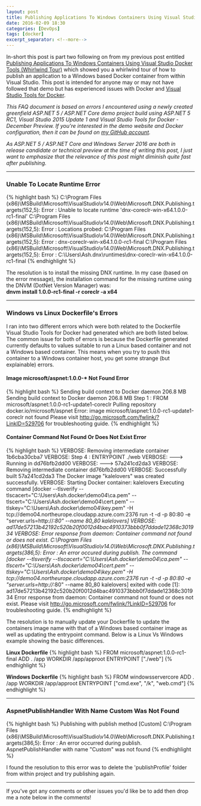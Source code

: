 ```yaml
---
layout: post
title: Publishing Applications To Windows Containers Using Visual Studio Docker Tools (Common Issues)
date: 2016-02-09 18:30
categories: [DevOps]
tags: [docker]
excerpt_separator: <!--more-->
---
```


In-short this post is part two following on from my previous post entitled <a href="{% post_url 2016-02-08-publish-aspnet-5-windows-apps-docker-tools %}/" target="_blank">Publishing Applications To Windows Containers Using Visual Studio Docker Tools (Whirlwind Tour)</a> which showed you a whirlwind tour of how to publish an application to a Windows based Docker container from within Visual Studio. This post is intended for anyone may or may not have followed that demo but has experienced  issues with Docker and <a href="https://visualstudiogallery.msdn.microsoft.com/0f5b2caa-ea00-41c8-b8a2-058c7da0b3e4" target="_blank">Visual Studio Tools for Docker</a>.

<!--more-->

*This FAQ document is based on errors I encountered using a newly created greenfield ASP.NET 5 / ASP.NET Core demo project build using ASP.NET 5 RC1, Visual Studio 2015 Update 1 and Visual Studio Tools for Docker - December Preview. If you're interested in the demo website and Docker configuration, then it can be found on <a href="https://github.com/AshleyPoole/KaleLovers" target="_blank">my GitHub account</a>.*

*As ASP.NET 5 / ASP.NET Core and Windows Server 2016 are both in release candidate or technical preview at the time of writing this post, I just want to emphasize that the relevance of this post might diminish quite fast after publishing.*

-------------------------

### Unable To Locate Runtime Error ###
{% highlight bash %}
C:\Program Files (x86)\MSBuild\Microsoft\VisualStudio\v14.0\Web\Microsoft.DNX.Publishing.targets(152,5): Error : Unable to locate runtime 'dnx-coreclr-win-x64.1.0.0-rc1-final'
C:\Program Files (x86)\MSBuild\Microsoft\VisualStudio\v14.0\Web\Microsoft.DNX.Publishing.targets(152,5): Error : Locations probed:
C:\Program Files (x86)\MSBuild\Microsoft\VisualStudio\v14.0\Web\Microsoft.DNX.Publishing.targets(152,5): Error : dnx-coreclr-win-x64.1.0.0-rc1-final
C:\Program Files (x86)\MSBuild\Microsoft\VisualStudio\v14.0\Web\Microsoft.DNX.Publishing.targets(152,5): Error : C:\Users\Ash\.dnx\runtimes\dnx-coreclr-win-x64.1.0.0-rc1-final
{% endhighlight %}

The resolution is to install the missing DNX runtime. In my case (based on the error message), the installation command for the missing runtime using the DNVM (DotNet Version Manager) was:  
**dnvm install 1.0.0-rc1-final -r coreclr -a x64**

-------------------------

### Windows vs Linux Dockerfile's Errors ###
I ran into two different errors which were both related to the Dockerfile Visual Studio Tools for Docker had generated which are both listed below. The common issue for both of errors is because the Dockerfile generated currently defaults to values suitable to run a Linux based container and not a Windows based container. This means when you try to push this container to a Windows container host, you get some strange (but explainable) errors.

#### Image microsoft/aspnet:1.0.0-* Not Found Error ####
{% highlight bash %}
Sending build context to Docker daemon 206.8 MB
Sending build context to Docker daemon 206.8 MB
Step 1 : FROM microsoft/aspnet:1.0.0-rc1-update1-coreclr
Pulling repository docker.io/microsoft/aspnet
Error: image microsoft/aspnet:1.0.0-rc1-update1-coreclr not found
Please visit http://go.microsoft.com/fwlink/?LinkID=529706 for troubleshooting guide.
{% endhighlight %}


#### Container Command Not Found Or Does Not Exist Error ####
{% highlight bash %}
VERBOSE: Removing intermediate container 1b6cba30cba7
VERBOSE: Step 4 : ENTRYPOINT ./web
VERBOSE:  ---> Running in dd76bfb2dd00
VERBOSE:  ---> 57a241cd2da3
VERBOSE: Removing intermediate container dd76bfb2dd00
VERBOSE: Successfully built 57a241cd2da3
The Docker image "kalelovers" was created successfully.
VERBOSE: Starting Docker container: kalelovers
Executing command [docker --tlsverify --tlscacert="C:\Users\Ash\.docker\demo04\ca.pem" --tlscert="C:\Users\Ash\.docker\demo04\cert.pem" --tlskey="C:\Users\Ash\.docker\demo04\key.pem" -H tcp://demo04.northeurope.cloudapp.azure.com:2376 run -t -d -p 80:80 -e "server.urls=http://*:80" --name 80_80 kalelovers]
VERBOSE: ad17de57213b42192c520b20f0012d4bac4910373bbb0f7ddade12368c301934
VERBOSE: Error response from daemon: Container command not found or does not exist.
C:\Program Files (x86)\MSBuild\Microsoft\VisualStudio\v14.0\Web\Microsoft.DNX.Publishing.targets(386,5): Error : An error occured during publish.
The command [docker --tlsverify --tlscacert="C:\Users\Ash\.docker\demo04\ca.pem" --tlscert="C:\Users\Ash\.docker\demo04\cert.pem" --tlskey="C:\Users\Ash\.docker\demo04\key.pem" -H tcp://demo04.northeurope.cloudapp.azure.com:2376 run -t -d -p 80:80 -e "server.urls=http://*:80" --name 80_80 kalelovers] exited with code [1]: ad17de57213b42192c520b20f0012d4bac4910373bbb0f7ddade12368c301934
Error response from daemon: Container command not found or does not exist.
Please visit http://go.microsoft.com/fwlink/?LinkID=529706 for troubleshooting guide.
{% endhighlight %}


The resolution is to manually update your Dockerfile to update the containers image name with that of a Windows based container image as well as updating the entrypoint command. Below is a Linux Vs Windows example showing the basic differences.

**Linux Dockerfile**
{% highlight bash %}
FROM microsoft/aspnet:1.0.0-rc1-final
ADD . /app
WORKDIR /app/approot
ENTRYPOINT ["./web"]
{% endhighlight %}

**Windows Dockerfile**
{% highlight bash %}
FROM windowsservercore
ADD . /app
WORKDIR /app/approot
ENTRYPOINT ["cmd.exe", "/k", "web.cmd"]
{% endhighlight %}

-------------------------

### AspnetPublishHandler With Name Custom Was Not Found ###
{% highlight bash %}
Publishing with publish method [Custom]
C:\Program Files (x86)\MSBuild\Microsoft\VisualStudio\v14.0\Web\Microsoft.DNX.Publishing.targets(386,5): Error : An error occurred during publish.
AspnetPublishHandler with name "Custom" was not found
{% endhighlight %}

I found the resolution to this error was to delete the 'publishProfile' folder from within project and try publishing again.

-------------------------

If you've got any comments or other issues you'd like be to add then drop me a note below in the comments!
